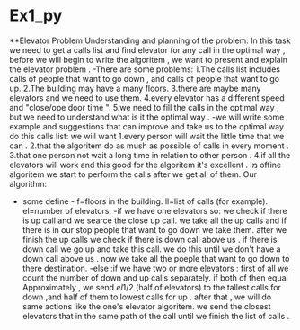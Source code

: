 # Ex1_py
**Elevator Problem
Understanding and planning of the problem: 
In this task we need to get a calls list and find elevator for any call in the optimal way , before we will begin to write the algoritem , we want to present and explain the elevator problem .
-There are some problems:
1.The calls list includes calls of people that want to go down , and calls of people that want to go up.
2.The building may have a many floors.
3.there are maybe many elevators and we need to use them.
4.every elevator has a different speed and "close/ope door time ".
5.we need to fill the calls in the optimal way , but we need to understand what is it the optimal way .
-we will write some example and suggestions that can improve and take us to the optimal way do this calls list:
we wiil want 
1.every person will wait the little time that we can .
2.that the algoritem do as mush as possible of calls in every moment .
3.that one person not wait a long time in relation to other person .
4.if all the elevators will work and this good for the algoritem it's excellent .
 Iמ offine algoritem we start to perform the calls after we get all of them.
 Our algorithm:
 * some define - f=floors in the building.
                 ll=list of calls (for example).
                 el=number of elevators.
 -if we have one elevators so:
                      we check if there is up call and we searce the close up call.
                      we take all the up calls and if there is in our stop people that want to go down we take them.
                      after we finish the up calls we check if there is down call above us .
                      if there is down call we go up and take this call.
                      we do this until we don't have a down call above us .
                      now we take all the poeple that want to go down to there destination.
 -else :if we have two or more elevators :
                      first of all we count the number of down and up calls separately.
                      if both of then equal Approximately , we send *el*1/2 (half of elevators) to the tallest calls for down ,and half of them to lowest calls for up .
                      after that , we will do same actions like the one's elevator algoritem.
                      we send the closest elevators that in the same path of the call until we finish the list of calls .
